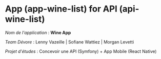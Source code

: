 # App (app-wine-list) for API (api-wine-list)

_Nom de l'application_ : **Wine App**

_Team Dévore_ : Lenny Vazeille | Sofiane Wattiez | Morgan Levetti

_Projet d'études_ : Concevoir une API (Symfony) +  App Mobile (React Native)
